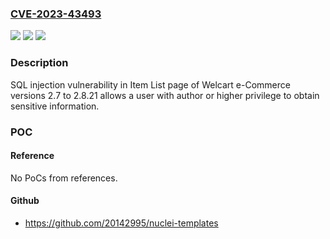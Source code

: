### [CVE-2023-43493](https://cve.mitre.org/cgi-bin/cvename.cgi?name=CVE-2023-43493)
![](https://img.shields.io/static/v1?label=Product&message=Welcart%20e-Commerce&color=blue)
![](https://img.shields.io/static/v1?label=Version&message=%3D%20versions%202.7%20to%202.8.21%20&color=brighgreen)
![](https://img.shields.io/static/v1?label=Vulnerability&message=SQL%20Injection&color=brighgreen)

### Description

SQL injection vulnerability in Item List page of Welcart e-Commerce versions 2.7 to 2.8.21 allows a user with author or higher privilege to obtain sensitive information.

### POC

#### Reference
No PoCs from references.

#### Github
- https://github.com/20142995/nuclei-templates

